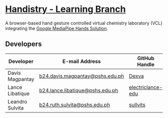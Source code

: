 # [Handistry - Learning Branch](https://electriclance-edu.github.io/handistry/)

A browser-based hand gesture controlled virtual chemistry laboratory (VCL) integrating the [Google MediaPipe Hands Solution](https://google.github.io/mediapipe/solutions/hands.html).

## Developers
|Developer|E-mail Address|GitHub Handle|
|-----------|----------------|---------------|
|Davis Magpantay|b24.davis.magpantay@pshs.edu.ph|[Dexva](https://github.com/Dexva)|
|Lance Libatique|b24.lance.libatique@pshs.edu.ph|[electriclance-edu](https://github.com/electriclance-edu)|
|Leandro Sulvita|b24.ruth.sulvita@pshs.edu.ph|[sullvits](https://github.com/sullvits)| 